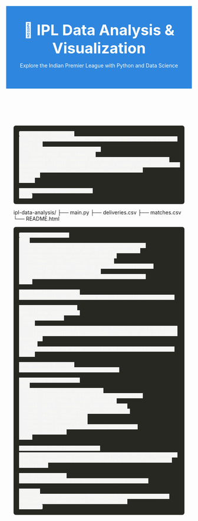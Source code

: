 <!DOCTYPE html>
<html lang="en">
<head>
  <meta charset="UTF-8" />
  <meta name="viewport" content="width=device-width, initial-scale=1.0"/>
  <title>IPL Data Analysis Project</title>
  <style>
    :root {
      --main-color: #2e86de;
      --secondary-color: #dff9fb;
      --text-color: #333;
      --bg-color: #f9f9f9;
      --card-color: #fff;
    }

    body {
      font-family: 'Segoe UI', Tahoma, Geneva, Verdana, sans-serif;
      margin: 0;
      background-color: var(--bg-color);
      color: var(--text-color);
    }

    .container {
      max-width: 1100px;
      margin: auto;
      padding: 30px 20px;
    }

    header {
      background-color: var(--main-color);
      color: white;
      padding: 40px 20px;
      text-align: center;
    }

    header h1 {
      margin: 0;
      font-size: 2.5rem;
    }

    .preview {
      background: var(--card-color);
      box-shadow: 0 4px 20px rgba(0, 0, 0, 0.05);
      border-radius: 12px;
      padding: 20px;
      display: flex;
      flex-wrap: wrap;
      align-items: center;
      gap: 20px;
      margin-top: -60px;
    }

    .preview img {
      max-width: 300px;
      border-radius: 10px;
      width: 100%;
    }

    .preview-content {
      flex: 1;
    }

    .preview-content h2 {
      color: var(--main-color);
      margin-top: 0;
    }

    h2 {
      color: var(--main-color);
      margin-top: 40px;
    }

    ul {
      list-style-type: disc;
      padding-left: 20px;
    }

    pre {
      background: #272822;
      color: #f8f8f2;
      padding: 15px;
      border-radius: 6px;
      overflow-x: auto;
    }

    code {
      background-color: #f4f4f4;
      padding: 3px 5px;
      border-radius: 3px;
    }

    .highlight {
      background-color: var(--secondary-color);
      border-left: 5px solid var(--main-color);
      padding: 10px 15px;
      margin: 20px 0;
    }

    footer {
      text-align: center;
      font-size: 0.9rem;
      margin-top: 50px;
      padding-top: 20px;
      border-top: 1px solid #ddd;
    }

    @media (max-width: 768px) {
      .preview {
        flex-direction: column;
        text-align: center;
      }
    }
  </style>
</head>
<body>

  <header>
    <h1>🏏 IPL Data Analysis & Visualization</h1>
    <p>Explore the Indian Premier League with Python and Data Science</p>
  </header>

  <div class="container">

    <div class="preview">
      <img src="images/matches_per_season.png" alt="IPL Preview Chart" />
      <div class="preview-content">
        <h2>Project Overview</h2>
        <p>This Python project uses IPL match data to create insightful visualizations like match trends, team stats, win percentages, player performances, and more.</p>
      </div>
    </div>

    <h2>📁 Project Structure</h2>
    <pre>
ipl-data-analysis/
├── main.py
├── deliveries.csv
├── matches.csv
└── README.html
    </pre>

    <h2>🧠 Features</h2>
    <ul>
      <li>Matches played per season (2008–2020)</li>
      <li>Total matches and wins by each team</li>
      <li>Win percentage calculation</li>
      <li>Compare two teams by wins</li>
      <li>Analyze player stats (e.g., Virat Kohli)</li>
      <li>Top 10 wicket-takers</li>
      <li>Top Player of the Match award winners</li>
    </ul>

    <h2>📌 Requirements</h2>
    <pre><code>pip install pandas numpy matplotlib</code></pre>

    <h2>📂 Input Files</h2>
    <div class="highlight">
      Required files:
      <ul>
        <li><code>matches.csv</code> — Match-level IPL data</li>
        <li><code>deliveries.csv</code> — Ball-by-ball delivery data</li>
      </ul>
      Place them in the same directory as <code>main.py</code>.
    </div>

    <h2>▶️ How to Run</h2>
    <pre><code>python main.py</code></pre>

    <h2>🧭 Menu Options</h2>
    <ul>
      <li>1. Matches per Season</li>
      <li>2. Total Matches Played by Each Team</li>
      <li>3. Total Wins by Each Team</li>
      <li>4. Win Percentage by Each Team</li>
      <li>5. Comparison Between Two Teams</li>
      <li>6. Player Stats</li>
      <li>7. Most Wickets</li>
      <li>8. Most Player of the Match Awards</li>
      <li>9. Exit</li>
    </ul>

    <h2>📷 More Visualizations</h2>
    <img src="images/top_wickets.png" alt="Top Wicket Takers" />
    <img src="images/mom_awards.png" alt="Player of the Match Winners" />

    <h2>👨‍💻 Author</h2>
    <p><strong>Bonthala Sai Pavan Pujith</strong></p>

    <footer>
      <p>📃 Licensed under the <strong>MIT License</strong> | Designed for learning and exploration</p>
    </footer>
  </div>

</body>
</html>

